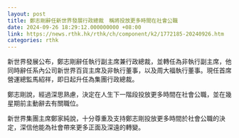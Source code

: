 ```yaml
---
layout: post
title: 鄭志剛辭任新世界發展行政總裁　稱將投放更多時間在社會公職
date: 2024-09-26 18:29:12.000000000 +08:00
link: https://news.rthk.hk/rthk/ch/component/k2/1772185-20240926.htm
categories: rthk
---
```


新世界發展公布，鄭志剛辭任執行副主席兼行政總裁，並轉任為非執行副主席，他同時辭任系內公司新世界百貨主席及非執行董事，以及周大福執行董事。現任首席營運總監馬紹祥，即日起升任為集團行政總裁。

鄭志剛說，經過深思熟慮，決定在人生下一階段投放更多時間在社會公職，並在幾星期前主動辭去有關職位。

新世界集團主席鄭家純說，十分尊重及支持鄭志剛投放更多時間於社會公職的決定，深信他能為社會帶來更多正面及深遠的轉變。
